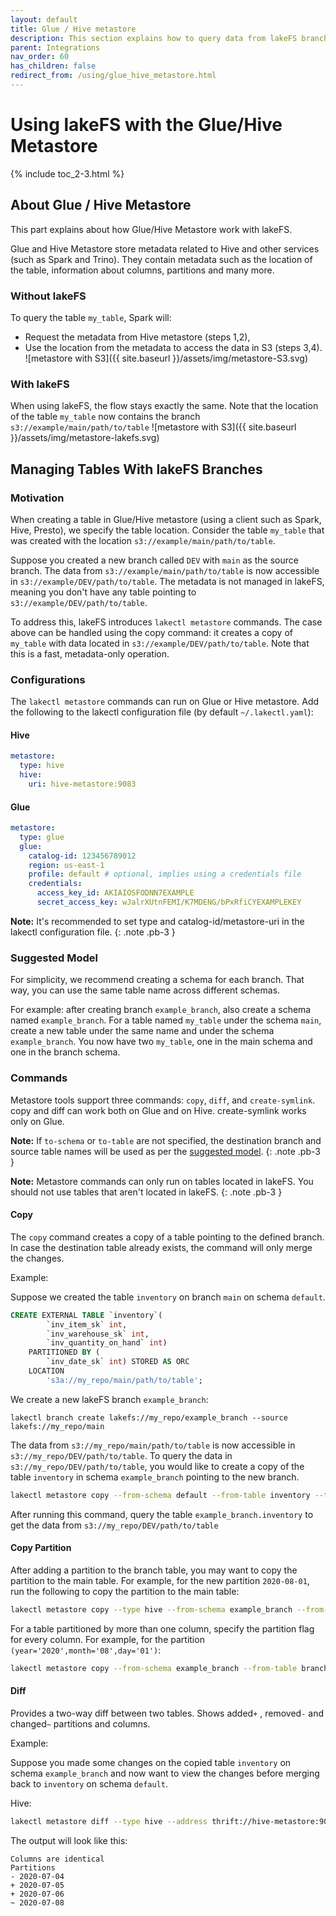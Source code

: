 ```yaml
---
layout: default
title: Glue / Hive metastore
description: This section explains how to query data from lakeFS branches in services backed by Glue/Hive Metastore.
parent: Integrations
nav_order: 60
has_children: false
redirect_from: /using/glue_hive_metastore.html
---
```


# Using lakeFS with the Glue/Hive Metastore

{% include toc_2-3.html %}

## About Glue / Hive Metastore

This part explains about how Glue/Hive Metastore work with lakeFS.

Glue and Hive Metastore store metadata related to Hive and other services (such as Spark and Trino).
They contain metadata such as the location of the table, information about columns, partitions and many more.

### Without lakeFS
To query the table `my_table`, Spark will:
* Request the metadata from Hive metastore (steps 1,2),
* Use the location from the metadata to access the data in S3 (steps 3,4).
![metastore with S3]({{ site.baseurl }}/assets/img/metastore-S3.svg)


### With lakeFS
When using lakeFS, the flow stays exactly the same. Note that the location of the table `my_table` now contains the branch `s3://example/main/path/to/table`
![metastore with S3]({{ site.baseurl }}/assets/img/metastore-lakefs.svg)



## Managing Tables With lakeFS Branches
### Motivation
When creating a table in Glue/Hive metastore (using a client such as Spark, Hive, Presto), we specify the table location.
Consider the table `my_table` that was created with the location `s3://example/main/path/to/table`.

Suppose you created a new branch called `DEV` with `main` as the source branch.
The data from `s3://example/main/path/to/table` is now accessible in `s3://example/DEV/path/to/table`.
The metadata is not managed in lakeFS, meaning you don't have any table pointing to `s3://example/DEV/path/to/table`.

To address this, lakeFS introduces `lakectl metastore` commands. The case above can be handled using the copy command: it creates a copy of `my_table` with data located in `s3://example/DEV/path/to/table`. Note that this is a fast, metadata-only operation.


### Configurations
The `lakectl metastore` commands can run on Glue or Hive metastore.
Add the following to the lakectl configuration file (by default `~/.lakectl.yaml`):

#### Hive

``` yaml
metastore:
  type: hive
  hive:
    uri: hive-metastore:9083
```

#### Glue

``` yaml
metastore:
  type: glue
  glue:
    catalog-id: 123456789012
    region: us-east-1
    profile: default # optional, implies using a credentials file
    credentials:
      access_key_id: AKIAIOSFODNN7EXAMPLE
      secret_access_key: wJalrXUtnFEMI/K7MDENG/bPxRfiCYEXAMPLEKEY
```

**Note:** It's recommended to set type and catalog-id/metastore-uri in the lakectl configuration file.
{: .note .pb-3 }

### Suggested Model

For simplicity, we recommend creating a schema for each branch. That way, you can use the same table name across different schemas.

For example:
after creating branch `example_branch`, also create a schema named `example_branch`.
For a table named `my_table` under the schema `main`, create a new table under the same name and under the schema `example_branch`. You now have two `my_table`, one in the main schema and one in the branch schema.


### Commands

Metastore tools support three commands: `copy`, `diff`, and `create-symlink`.
copy and diff can work both on Glue and on Hive.
create-symlink works only on Glue.


**Note:** If `to-schema` or `to-table` are not specified, the destination branch and source table names will be used as per the [suggested model](#suggested-model).
{: .note .pb-3 }

**Note:** Metastore commands can only run on tables located in lakeFS. You should not use tables that aren't located in lakeFS.
{: .note .pb-3 }

#### Copy

The `copy` command creates a copy of a table pointing to the defined branch.
In case the destination table already exists, the command will only merge the changes.

Example:

Suppose we created the table `inventory` on branch `main` on schema `default`.
```sql
CREATE EXTERNAL TABLE `inventory`(
        `inv_item_sk` int,
        `inv_warehouse_sk` int,
        `inv_quantity_on_hand` int)
    PARTITIONED BY (
        `inv_date_sk` int) STORED AS ORC
    LOCATION
        's3a://my_repo/main/path/to/table';
```

We create a new lakeFS branch `example_branch`:

```shell
lakectl branch create lakefs://my_repo/example_branch --source lakefs://my_repo/main
```

The data from `s3://my_repo/main/path/to/table` is now accessible in `s3://my_repo/DEV/path/to/table`.
To query the data in `s3://my_repo/DEV/path/to/table`, you would like to create a copy of the table `inventory` in schema `example_branch` pointing to the new branch.

```bash
lakectl metastore copy --from-schema default --from-table inventory --to-schema example_branch --to-table inventory --to-branch example_branch
```

After running this command, query the table `example_branch.inventory` to get the data from `s3://my_repo/DEV/path/to/table`

#### Copy Partition

After adding a partition to the branch table, you may want to copy the partition to the main table.
For example, for the new partition `2020-08-01`, run the following to copy the partition to the main table:

```bash
lakectl metastore copy --type hive --from-schema example_branch --from-table inventory --to-schema default --to-table inventory --to-branch main -p 2020-08-01
```

For a table partitioned by more than one column, specify the partition flag for every column. For example, for the partition `(year='2020',month='08',day='01')`:

```bash
lakectl metastore copy --from-schema example_branch --from-table branch_inventory --to-schema default --to-branch main -p 2020 -p 08 -p 01
```

#### Diff

Provides a two-way diff between two tables.
Shows added`+` , removed`-` and changed`~` partitions and columns.


Example:

Suppose you made some changes on the copied table `inventory` on schema `example_branch` and now want to view the changes before merging back to `inventory` on schema `default`.

Hive:
```bash
lakectl metastore diff --type hive --address thrift://hive-metastore:9083 --from-schema example_branch --from-table branch --to-schema default --to-table inventory
```

The output will look like this:

```
Columns are identical
Partitions
- 2020-07-04
+ 2020-07-05
+ 2020-07-06
~ 2020-07-08
```
